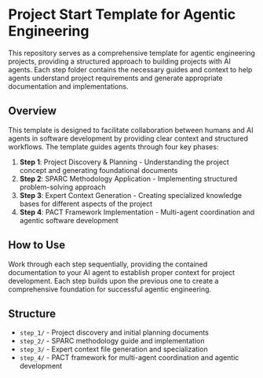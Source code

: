# Project Start Template for Agentic Engineering

This repository serves as a comprehensive template for agentic engineering projects, providing a structured approach to building projects with AI agents. Each step folder contains the necessary guides and context to help agents understand project requirements and generate appropriate documentation and implementations.

## Overview

This template is designed to facilitate collaboration between humans and AI agents in software development by providing clear context and structured workflows. The template guides agents through four key phases:

1. **Step 1**: Project Discovery & Planning - Understanding the project concept and generating foundational documents
2. **Step 2**: SPARC Methodology Application - Implementing structured problem-solving approach  
3. **Step 3**: Expert Context Generation - Creating specialized knowledge bases for different aspects of the project
4. **Step 4**: PACT Framework Implementation - Multi-agent coordination and agentic software development

## How to Use

Work through each step sequentially, providing the contained documentation to your AI agent to establish proper context for project development. Each step builds upon the previous one to create a comprehensive foundation for successful agentic engineering.

## Structure

- `step_1/` - Project discovery and initial planning documents
- `step_2/` - SPARC methodology guide and implementation
- `step_3/` - Expert context file generation and specialization
- `step_4/` - PACT framework for multi-agent coordination and agentic development
